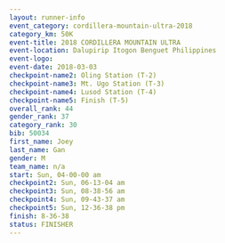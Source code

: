 ```yaml
---
layout: runner-info 
event_category: cordillera-mountain-ultra-2018 
category_km: 50K 
event-title: 2018 CORDILLERA MOUNTAIN ULTRA 
event-location: Dalupirip Itogon Benguet Philippines 
event-logo: 
event-date: 2018-03-03 
checkpoint-name2: Oling Station (T-2) 
checkpoint-name3: Mt. Ugo Station (T-3) 
checkpoint-name4: Lusod Station (T-4) 
checkpoint-name5: Finish (T-5) 
overall_rank: 44
gender_rank: 37
category_rank: 30
bib: 50034
first_name: Joey
last_name: Gan
gender: M
team_name: n/a
start: Sun, 04-00-00 am
checkpoint2: Sun, 06-13-04 am
checkpoint3: Sun, 08-38-56 am
checkpoint4: Sun, 09-43-37 am
checkpoint5: Sun, 12-36-38 pm
finish: 8-36-38
status: FINISHER
---
```

